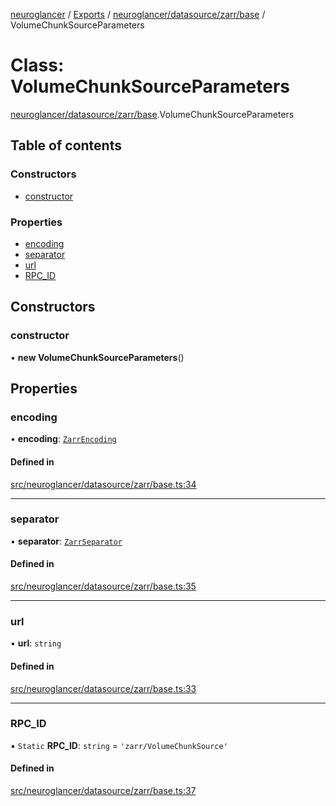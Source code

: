 [neuroglancer](../README.md) / [Exports](../modules.md) / [neuroglancer/datasource/zarr/base](../modules/neuroglancer_datasource_zarr_base.md) / VolumeChunkSourceParameters

# Class: VolumeChunkSourceParameters

[neuroglancer/datasource/zarr/base](../modules/neuroglancer_datasource_zarr_base.md).VolumeChunkSourceParameters

## Table of contents

### Constructors

- [constructor](neuroglancer_datasource_zarr_base.VolumeChunkSourceParameters.md#constructor)

### Properties

- [encoding](neuroglancer_datasource_zarr_base.VolumeChunkSourceParameters.md#encoding)
- [separator](neuroglancer_datasource_zarr_base.VolumeChunkSourceParameters.md#separator)
- [url](neuroglancer_datasource_zarr_base.VolumeChunkSourceParameters.md#url)
- [RPC\_ID](neuroglancer_datasource_zarr_base.VolumeChunkSourceParameters.md#rpc_id)

## Constructors

### constructor

• **new VolumeChunkSourceParameters**()

## Properties

### encoding

• **encoding**: [`ZarrEncoding`](../interfaces/neuroglancer_datasource_zarr_base.ZarrEncoding.md)

#### Defined in

[src/neuroglancer/datasource/zarr/base.ts:34](https://github.com/ActiveBrainAtlas2/neuroglancer/blob/91617476/src/neuroglancer/datasource/zarr/base.ts#L34)

___

### separator

• **separator**: [`ZarrSeparator`](../modules/neuroglancer_datasource_zarr_base.md#zarrseparator)

#### Defined in

[src/neuroglancer/datasource/zarr/base.ts:35](https://github.com/ActiveBrainAtlas2/neuroglancer/blob/91617476/src/neuroglancer/datasource/zarr/base.ts#L35)

___

### url

• **url**: `string`

#### Defined in

[src/neuroglancer/datasource/zarr/base.ts:33](https://github.com/ActiveBrainAtlas2/neuroglancer/blob/91617476/src/neuroglancer/datasource/zarr/base.ts#L33)

___

### RPC\_ID

▪ `Static` **RPC\_ID**: `string` = `'zarr/VolumeChunkSource'`

#### Defined in

[src/neuroglancer/datasource/zarr/base.ts:37](https://github.com/ActiveBrainAtlas2/neuroglancer/blob/91617476/src/neuroglancer/datasource/zarr/base.ts#L37)
